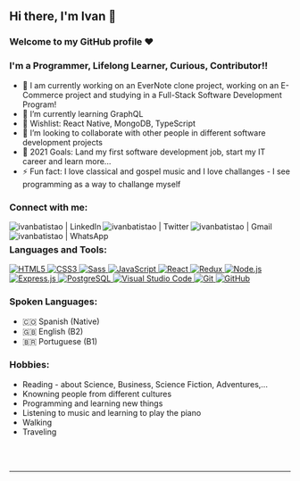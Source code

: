 ## Hi there, I'm Ivan 👋

### Welcome to my GitHub profile ❤️

### I'm a Programmer, Lifelong Learner, Curious, Contributor!!

- 🔭 I am currently working on an EverNote clone project, working on an E-Commerce project and studying in a Full-Stack Software Development Program!
- 🌱 I’m currently learning GraphQL
- 💌 Wishlist: React Native, MongoDB, TypeScript
- 👯 I’m looking to collaborate with other people in different software development projects
- 🥅 2021 Goals: Land my first software development job, start my IT career and learn more...
- ⚡ Fun fact: I love classical and gospel music and I love challanges - I see programming as a way to challange myself

### Connect with me:

[<img align="left" alt="ivanbatistao | LinkedIn" src="https://img.shields.io/badge/LinkedIn-0077B5?style=for-the-badge&logo=linkedin&logoColor=white" />](https://www.linkedin.com/in/ivanbatistao/)
[<img align="left" alt="ivanbatistao | Twitter" src="https://img.shields.io/badge/Twitter-1DA1F2?style=for-the-badge&logo=twitter&logoColor=white" />](https://twitter.com/ivanbatistao)
[<img align="left" alt="ivanbatistao | Gmail" src="https://img.shields.io/badge/Gmail-D14836?style=for-the-badge&logo=gmail&logoColor=white" />](mailto:batistaochoaivan@gmail.com)
[<img align="left" alt="ivanbatistao | WhatsApp" src="https://img.shields.io/badge/WhatsApp-25D366?style=for-the-badge&logo=whatsapp&logoColor=white" />](https://api.whatsapp.com/send?phone=573012225765&text=Hi!%20I%27m%20%3Cyour%20name%3E%20%F0%9F%91%8B.%20I%27m%20writing%20to%20you%20because...)

<br />

### Languages and Tools:
<p align="left">
  <a href="#">
    <img alt="HTML5" src="https://img.shields.io/badge/HTML5-E34F26?style=for-the-badge&logo=html5&logoColor=white" />
    <img alt="CSS3" src="https://img.shields.io/badge/CSS3-1572B6?style=for-the-badge&logo=css3&logoColor=white" />
    <img alt="Sass" src="https://img.shields.io/badge/Sass-CC6699?style=for-the-badge&logo=sass&logoColor=white" />
    <img alt="JavaScript" src="https://img.shields.io/badge/JavaScript-F7DF1E?style=for-the-badge&logo=javascript&logoColor=black" />
    <img alt="React" src="https://img.shields.io/badge/React-20232A?style=for-the-badge&logo=react&logoColor=61DAFB" />
    <img alt="Redux" src="https://img.shields.io/badge/Redux-593D88?style=for-the-badge&logo=redux&logoColor=white" />
    <img alt="Node.js" src="https://img.shields.io/badge/Node.js-43853D?style=for-the-badge&logo=node.js&logoColor=white" />
    <img alt="Express.js" src="https://img.shields.io/badge/Express.js-000000?style=for-the-badge&logo=express&logoColor=white" />
    <img alt="PostgreSQL" src="https://img.shields.io/badge/PostgreSQL-316192?style=for-the-badge&logo=postgresql&logoColor=white" />
    <img alt="Visual Studio Code" src="https://img.shields.io/badge/Visual_Studio_Code-0078D4?style=for-the-badge&logo=visual%20studio%20code&logoColor=white" />
    <img alt="Git" src="https://img.shields.io/badge/Git-F05032?style=for-the-badge&logo=git&logoColor=white" />
    <img alt="GitHub" src="https://img.shields.io/badge/GitHub-100000?style=for-the-badge&logo=github&logoColor=white" />
  </a>
</p>

### Spoken Languages:
- 🇨🇴 Spanish (Native)
- 🇬🇧 English (B2) 
- 🇧🇷 Portuguese (B1) 

### Hobbies:
- Reading - about Science, Business, Science Fiction, Adventures,...
- Knowning people from different cultures
- Programming and learning new things
- Listening to music and learning to play the piano
- Walking
- Traveling

<br />
<br />

---
